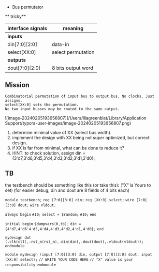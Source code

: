 
* Bus permutator

** tricky**

| interface signals | meaning |
|-------|--------|
| **inputs** |  |
| din[7:0][2:0]   | data-in |
| select[XX:0]   | select permutation |
| **outputs** |  |
| dout[7:0][2:0] | 8 bits output word |


## Mission
    Combinatorial permutation of input bus to output bus. No clocks. Just assigns.
    select[XX:0] sets the permutation. 
    No two input busses may be routed to the same output. 

![image-20240205193656807](/Users/iliagreenblat/Library/Application Support/typora-user-images/image-20240205193656807.png)

1. determine minimal value of XX (select bus width).
2. implement the design with XX being not super optimized, but correct design.
3. if XX is far from minimal, what can be done to reduce it?
4. HINT: to check solution, assign din = {3'd7,3'd6,3'd5,3'd4,3'd3,3'd2,3'd1,3'd0};


## TB 

the testbench should be something like this (or take this):
("X" is Yours to set) (for easier debug, din and dout are 8 fields of 4 bits each)

`module testbench;`
`reg [7:0][3:0] din;`
`reg [XX:0] select;`
`wire [7:0][3:0] dout;`
`wire vldout;`

`always begin`
    `#10;`
    `select = $random;`
    `#10;`
`end`

`initial begin`
    `$dumpvars(0,tb);`
    `din = {4'd7,4'd6'4'd5,4'd4,4'd3,4'd2,4'd1,4'd0};`
`end`

`mydesign dut (.clk(cll),.rst_n(rst_n),.din(din),.dout(dout),.vldout(vldout));`
`endmodule`

`module mydesign (input [7:0][3:0] din, output [7:0][3:0] dout, input [XX:0] select);`
`// WRITE YOUR CODE HERE`
`// "X" value is your responsibility`
`endmodule`

